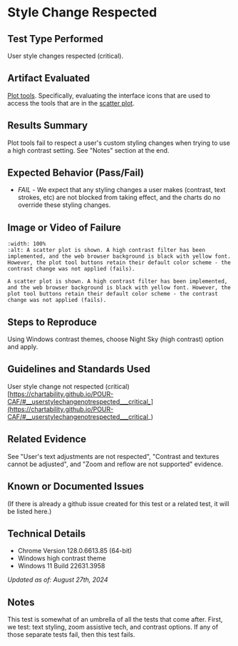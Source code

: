 # Style Change Respected

## Test Type Performed
User style changes respected (critical).

## Artifact Evaluated
[Plot tools](https://docs.bokeh.org/en/latest/docs/user_guide/interaction/tools.html#ug-interaction-tools). Specifically, evaluating the interface icons that are used to access the tools that are in the [scatter plot](https://quansight-labs.github.io/bokeh-a11y-audit/#_ts1723552414769).

## Results Summary
Plot tools fail to respect a user's custom styling changes when trying to use a high contrast setting. See "Notes" section at the end.

## Expected Behavior (Pass/Fail)
- *FAIL* - We expect that any styling changes a user makes (contrast, text strokes, etc) are not blocked from taking effect, and the charts do no override these styling changes.

## Image or Video of Failure 
```{figure} ./assets/plot-tools_style-change-respected.png
:width: 100%
:alt: A scatter plot is shown. A high contrast filter has been implemented, and the web browser background is black with yellow font. However, the plot tool buttons retain their default color scheme - the contrast change was not applied (fails).

A scatter plot is shown. A high contrast filter has been implemented, and the web browser background is black with yellow font. However, the plot tool buttons retain their default color scheme - the contrast change was not applied (fails).
```

## Steps to Reproduce
Using Windows contrast themes, choose Night Sky (high contrast) option and apply.

## Guidelines and Standards Used
User style change not respected (critical) [https://chartability.github.io/POUR-CAF/#__userstylechangenotrespected___critical_](https://chartability.github.io/POUR-CAF/#__userstylechangenotrespected___critical_)

## Related Evidence
See "User's text adjustments are not respected", "Contrast and textures cannot be adjusted", and "Zoom and reflow are not supported" evidence.

## Known or Documented Issues
(If there is already a github issue created for this test or a related test, it will be listed here.)

## Technical Details
- Chrome Version 128.0.6613.85 (64-bit)
- Windows high contrast theme
- Windows 11 Build 22631.3958

*Updated as of: August 27th, 2024*

## Notes
This test is somewhat of an umbrella of all the tests that come after. First, we test: text styling, zoom assistive tech, and contrast options. If any of those separate tests fail, then this test fails.